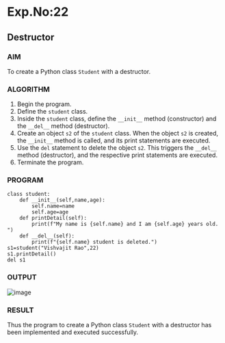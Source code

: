 # Exp.No:22  
## Destructor

### AIM  
To create a Python class `Student` with a destructor.

### ALGORITHM

1. Begin the program.  
2. Define the `student` class.  
3. Inside the `student` class, define the `__init__` method (constructor) and the `__del__` method (destructor).  
4. Create an object `s2` of the `student` class. When the object `s2` is created, the `__init__` method is called, and its print statements are executed.  
5. Use the `del` statement to delete the object `s2`. This triggers the `__del__` method (destructor), and the respective print statements are executed.  
6. Terminate the program.

### PROGRAM

```
class student:
    def __init__(self,name,age):
        self.name=name
        self.age=age
    def printDetail(self):
        print(f"My name is {self.name} and I am {self.age} years old. ")
    def __del__(self):
        print(f"{self.name} student is deleted.")
s1=student("Vishvajit Rao",22)
s1.printDetail()
del s1

```

### OUTPUT
![image](https://github.com/user-attachments/assets/9c4931e8-e5b3-4b3d-ba32-568739fbedb6)

### RESULT
Thus the program to create a Python class `Student` with a destructor has been implemented and executed successfully.
